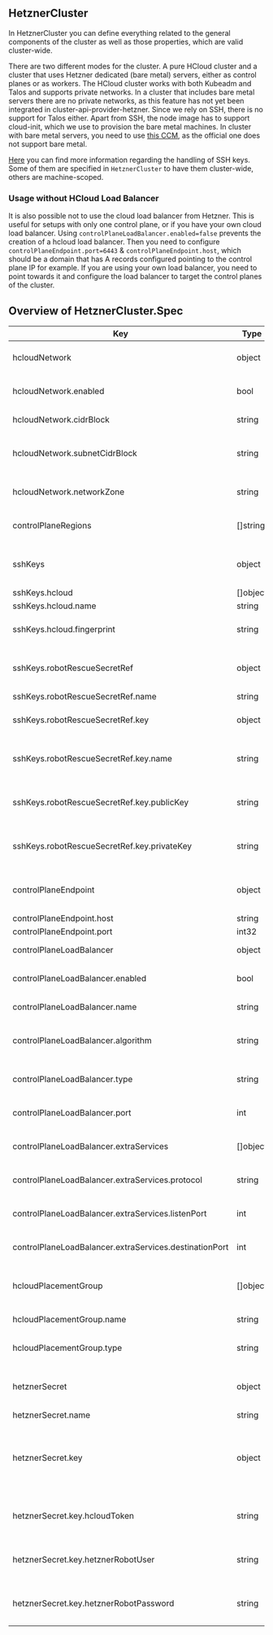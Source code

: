 ## HetznerCluster

In HetznerCluster you can define everything related to the general components of the cluster as well as those properties, which are valid cluster-wide.

There are two different modes for the cluster. A pure HCloud cluster and a cluster that uses Hetzner dedicated (bare metal) servers, either as control planes or as workers. The HCloud cluster works with both Kubeadm and Talos and supports private networks. In a cluster that includes bare metal servers there are no private networks, as this feature has not yet been integrated in cluster-api-provider-hetzner. Since we rely on SSH, there is no support for Talos either. Apart from SSH, the node image has to support cloud-init, which we use to provision the bare metal machines. In cluster with bare metal servers, you need to use [this CCM](https://github.com/syself/hetzner-cloud-controller-manager), as the official one does not support bare metal.

[Here](/docs/topics/managing-ssh-keys.md) you can find more information regarding the handling of SSH keys. Some of them are specified in ```HetznerCluster``` to have them cluster-wide, others are machine-scoped.

### Usage without HCloud Load Balancer
It is also possible not to use the cloud load balancer from Hetzner. This is useful for setups with only one control plane, or if you have your own cloud load balancer. Using `controlPlaneLoadBalancer.enabled=false` prevents the creation of a hcloud load balancer. Then you need to configure `controlPlaneEndpoint.port=6443` & `controlPlaneEndpoint.host`, which should be a domain that has A records configured pointing to the control plane IP for example. If you are using your own load balancer, you need to point towards it and configure the load balancer to target the control planes of the cluster. 

## Overview of HetznerCluster.Spec
| Key | Type | Default | Required | Description |
|-----|-----|------|---------|-------------|
| hcloudNetwork | object |  | no | Specifies details about Hetzner cloud private networks |
| hcloudNetwork.enabled | bool |  | yes| States whether network should be enabled or disabled |
| hcloudNetwork.cidrBlock | string | "10.0.0.0/16" | no | Defines the CIDR block |
| hcloudNetwork.subnetCidrBlock | string | "10.0.0.0/24" | no | Defines the CIDR block of the subnet. Note that one subnet ist required |
| hcloudNetwork.networkZone | string | "eu-central" | no | Defines the network zone. Must be eu-central or us-east |
| controlPlaneRegions | []string | []string{fsn1} | no | This is the base for the failureDomains of the cluster |
| sshKeys | object | | no | Cluster-wide SSH keys that serve as default for machines as well |
| sshKeys.hcloud | []object | | no | SSH keys for hcloud |
| sshKeys.hcloud.name | string | | yes | Name of SSH key |
| sshKeys.hcloud.fingerprint | string | | no| Fingerprint of SSH key - used by the controller |
| sshKeys.robotRescueSecretRef | object | | no | Reference to the secret where the SSH key for the rescue system is stored |
| sshKeys.robotRescueSecretRef.name | string | | yes | Name of the secret |
| sshKeys.robotRescueSecretRef.key | object | | yes | Details about the keys used in the data of the secret |
| sshKeys.robotRescueSecretRef.key.name | string | | yes | Name is the key in the secret's data where the SSH key's name is stored |
| sshKeys.robotRescueSecretRef.key.publicKey | string | | yes | PublicKey is the key in the secret's data where the SSH key's public key is stored |
| sshKeys.robotRescueSecretRef.key.privateKey | string | | yes | PrivateKey is the key in the secret's data where the SSH key's private key is stored |
| controlPlaneEndpoint | object | | no | Set by the controller. It is the endpoint to communicate with the control plane |
| controlPlaneEndpoint.host | string | | yes | Defines host |
| controlPlaneEndpoint.port | int32 | | yes | Defines port |
|controlPlaneLoadBalancer | object | | yes | Defines specs of load balancer |
|controlPlaneLoadBalancer.enabled | bool | true | no | Specifies if a load balancer should be created |
|controlPlaneLoadBalancer.name | string | | no | Name of load balancer |
 |controlPlaneLoadBalancer.algorithm | string | round_robin | no | Type of load balancer algorithm. Either round_robin or least_connections |
|controlPlaneLoadBalancer.type | string | lb11 | no | Type of load balancer. One of lb11, lb21, lb31 |
|controlPlaneLoadBalancer.port| int | 6443 | no | Load balancer port. Must be in range 1-65535 |
|controlPlaneLoadBalancer.extraServices| []object | | no | Defines extra services of load balancer |
|controlPlaneLoadBalancer.extraServices.protocol | string | | yes | Defines protocol. Must be one of https, http, or tcp |
|controlPlaneLoadBalancer.extraServices.listenPort | int | | yes | Defines listen port. Must be in range 1-65535 |
|controlPlaneLoadBalancer.extraServices.destinationPort | int | | yes | Defines destination port. Must be in range 1-65535 |
|hcloudPlacementGroup | []object | | no | List of placement groups that should be defined in Hetzner API | 
|hcloudPlacementGroup.name | string | | yes | Name of placement group | 
|hcloudPlacementGroup.type | string | type | no | Type of placement group. Hetzner only supports 'spread' | 
| hetznerSecret | object |  | yes | Reference to secret where Hetzner API credentials are stored |
| hetznerSecret.name | string |  | yes | Name of secret |
| hetznerSecret.key | object |  | yes | Reference to the keys that are used in the secret, either `hcloudToken` or `hetznerRobotUser` and `hetznerRobotPassword` need to be specified |
| hetznerSecret.key.hcloudToken | string |  | no | Name of the key where the token for the Hetzner Cloud API is stored |
| hetznerSecret.key.hetznerRobotUser | string |  | no | Name of the key where the username for the Hetzner Robot API is stored |
| hetznerSecret.key.hetznerRobotPassword | string |  | no | Name of the key where the password for the Hetzner Robot API is stored |


